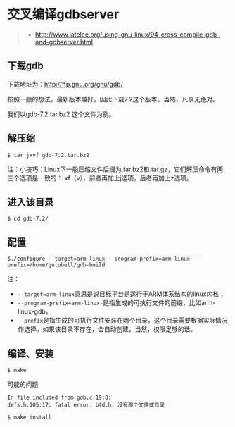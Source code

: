 # 交叉编译gdbserver

> * http://www.latelee.org/using-gnu-linux/94-cross-compile-gdb-and-gdbserver.html

## 下载gdb

下载地址为：http://ftp.gnu.org/gnu/gdb/

按照一般的想法，最新版本越好，因此下载7.2这个版本。当然，凡事无绝对。

我们以gdb-7.2.tar.bz2 这个文件为例。

## 解压缩

    $ tar jxvf gdb-7.2.tar.bz2

注：小技巧：Linux下一般压缩文件后缀为.tar.bz2和.tar.gz，它们解压命令有两三个选项是一致的：
xf（v），前者再加上j选项，后者再加上z选项。

## 进入该目录

    $ cd gdb-7.2/

## 配置

    $./configure --target=arm-linux --program-prefix=arm-linux- --prefix=/home/gotohell/gdb-build

注：
* `--target=arm-linux`意思是说目标平台是运行于ARM体系结构的linux内核；
* `--program-prefix=arm-linux-`是指生成的可执行文件的前缀，比如arm-linux-gdb，
* `--prefix`是指生成的可执行文件安装在哪个目录，这个目录需要根据实际情况作选择。如果该目录不存在，会自动创建，当然，权限足够的话。

## 编译、安装

    $ make

可能的问题:
```
In file included from gdb.c:19:0:
defs.h:105:17: fatal error: bfd.h: 没有那个文件或目录
```

    $ make install